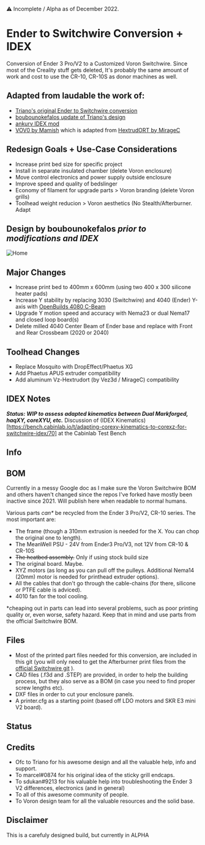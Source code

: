⚠ Incomplete / Alpha as of December 2022.

# Ender to Switchwire Conversion + IDEX

Conversion of Ender 3 Pro/V2 to a Customized Voron Switchwire. Since most of the Creality stuff gets deleted, It's probably the same amount of work and cost to use the CR-10, CR-10S as donor machines as well.

## Adapted from laudable the work of:
* [Triano's original Ender to Switchwire conversion](https://github.com/walttriano/VoronUsers/tree/master/printer_mods/Triano/Ender_3Pro_Switchwire)
* [boubounokefalos update of Triano's design](https://github.com/boubounokefalos/Ender_SW)
* [ankurv IDEX mod](https://github.com/ankurv2k6/voron_idex_switchwire)
* [VOV0 by Mamish](https://github.com/Mamsih/VOV0-toolhead-voron-Zero) which is adapted from [HextrudORT by MirageC](https://miragec79.github.io/HextrudORT/)

## Redesign Goals + Use-Case Considerations
* Increase print bed size for specific project
* Install in separate insulated chamber (delete Voron enclosure)
* Move control electronics and power supply outside enclosure
* Improve speed and quality of bedslinger
* Economy of filament for upgrade parts > Voron branding (delete Voron grills)
* Toolhead weight reducion > Voron aesthetics (No Stealth/Afterburner. Adapt 

## Design by boubounokefalos ***prior to modifications and IDEX***
![Home](Images/non_enclosed.png)

## Major Changes
* Increase print bed to 400mm x 600mm (using two 400 x 300 silicone heater pads)
* Increase Y stability by replacing 3030 (Switchwire) and 4040 (Ender) Y-axis with [OpenBuilds 4080 C-Beam](https://openbuildspartstore.com/c-beam-linear-rail/?ref=FtYWRiPbnawz9w)
* Upgrade Y motion speed and accuracy with Nema23 or dual Nema17 and closed loop board(s)
* Delete milled 4040 Center Beam of Ender base and replace with Front and Rear Crossbeam (2020 or 2040)

## Toolhead Changes
* Replace Mosquito with DropEffect/Phaetus XG
* Add Phaetus APUS extruder compatibility
* Add aluminum Vz-Hextrudort (by Vez3d / MirageC) compatibility

## IDEX Notes
***Status: WIP to assess adapted kinematics between Dual Markforged, haqXY, coreXYU, etc.***
Discussion of (IDEX Kinematics)[https://bench.cabinlab.io/t/adapting-corexy-kinematics-to-corexz-for-switchwire-idex/70] at the Cabinlab Test Bench



## Info

## BOM
Currently in a messy Google doc as I make sure the Voron Switchwire BOM and others haven't changed since the repos I've forked have mostly been inactive since 2021. Will publish here when readable to normal humans.

Various parts _can*_ be recycled from the Ender 3 Pro/V2, CR-10 series. The most important are:
- The frame (though a 310mm extrusion is needed for the X. You can chop the original one to length).
- The MeanWell PSU - 24V from Ender3 Pro/V3, not 12V from CR-10 & CR-10S
- ~~The heatbed assembly.~~ Only if using stock build size
- The original board. Maybe.
- XYZ motors (as long as you can pull off the pulleys. Additional Nema14 (20mm) motor is needed for printhead extruder options).
- All the cables that don't go through the cable-chains (for there, silicone or PTFE cable is adviced).
- 4010 fan for the tool cooling.

*cheaping out in parts can lead into several problems, such as poor printing quality or, even worse, safety hazard. Keep that in mind and use parts from the official Switchwire BOM.

## Files

- Most of the printed part files needed for this conversion, are included in this git (you will only need to get the Afterburner print files from the [official Switchwire git](https://github.com/VoronDesign/Voron-Switchwire/tree/master/STL/Gantry/XZ_Axis/X_Carriage) ).
- CAD files (.f3d and .STEP) are provided, in order to help the building process, but they also serve as a BOM (in case you need to find proper screw lengths etc).
- DXF files in order to cut your enclosure panels.
- A printer.cfg as a starting point (based off LDO motors and SKR E3 mini V2 board).

## Status


## Credits

- Ofc to Triano for his awesome design and all the valuable help, info and support.
- To marcel#0874 for his original idea of the sticky grill endcaps.
- To sdukan#9213 for his valuable help into troubleshooting the Ender 3 V2 differences, electronics (and in general)
- To all of this awesome community of people.
- To Voron design team for all the valuable resources and the solid base.

## Disclaimer

This is a carefuly designed build, but currently in ALPHA
